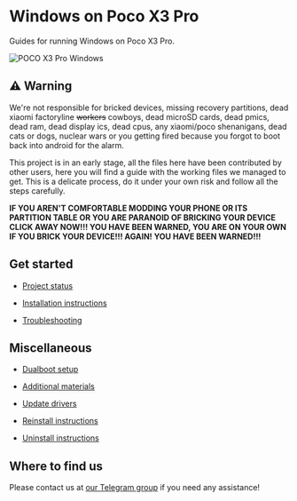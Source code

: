 # Windows on Poco X3 Pro

Guides for running Windows on Poco X3 Pro.

![POCO X3 Pro Windows](https://github.com/user-attachments/assets/ba31e9b2-3a08-4e41-818d-7efee9f42661)


## ⚠️ Warning

We're not responsible for bricked devices, missing recovery partitions, dead xiaomi factoryline ~~workers~~ cowboys, dead microSD cards, dead pmics, dead ram, dead display ics, dead cpus, any xiaomi/poco shenanigans, dead cats or dogs, nuclear wars or you getting fired because you forgot to boot back into android for the alarm.

This project is in an early stage, all the files here have been contributed by other users, here you will find a guide with the working files we managed to get. This is a delicate process, do it under your own risk and follow all the steps carefully.

**IF YOU AREN'T COMFORTABLE MODDING YOUR PHONE OR ITS PARTITION TABLE OR YOU ARE PARANOID OF BRICKING YOUR DEVICE CLICK AWAY NOW!!! YOU HAVE BEEN WARNED, YOU ARE ON YOUR OWN IF YOU BRICK YOUR DEVICE!!! AGAIN! YOU HAVE BEEN WARNED!!!**

## Get started

- [Project status](/Status-en.md)

- [Installation instructions](en/installation-selection.md)

- [Troubleshooting](en/troubleshooting.md)

## Miscellaneous

- [Dualboot setup](en/dualboot.md)

- [Additional materials](en/materials.md)

- [Update drivers](en/update.md)

- [Reinstall instructions](en/reinstall.md)

- [Uninstall instructions](en/uninstall.md)

## Where to find us

Please contact us at [our Telegram group](https://t.me/winonvayualt) if you need any assistance!
